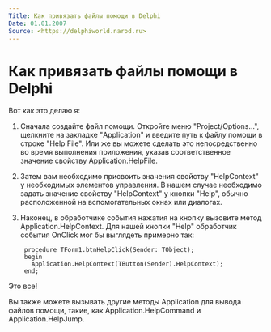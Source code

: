 ```yaml
---
Title: Как привязать файлы помощи в Delphi
Date: 01.01.2007
Source: <https://delphiworld.narod.ru>
---
```



Как привязать файлы помощи в Delphi
===================================

Вот как это делаю я:

1. Сначала создайте файл помощи. Откройте меню "Project/Options...", щелкните на закладке "Application" и введите путь к файлу помощи в строке "Help File". Или же вы можете сделать это непосредственно во время выполнения приложения, указав соответственное значение свойству Application.HelpFile.

2. Затем вам необходимо присвоить значения свойству "HelpContext" у необходимых элементов управления. В нашем случае необходимо задать значение свойству "HelpContext" у кнопки "Help", обычно расположенной на вспомогательных окнах или диалогах.

3. Наконец, в обработчике события нажатия на кнопку вызовите метод Application.HelpContext. Для нашей кнопки "Help" обработчик события OnClick мог бы выглядеть примерно так:

        procedure TForm1.btnHelpClick(Sender: TObject);
        begin
          Application.HelpContext(TButton(Sender).HelpContext);
        end;

Это все!

Вы также можете вызывать другие методы Application для вывода файлов
помощи, такие, как Application.HelpCommand и Application.HelpJump.


